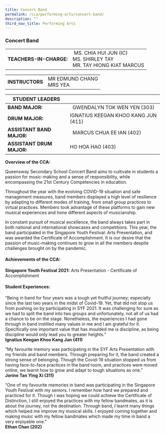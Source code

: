 ```yaml
---
title: Concert Band
permalink: /cca/performing-arts/concert-band/
description: ""
third_nav_title: Performing Arts
---
```

### Concert Band

|  	|  	|
|---	|---	|
| **TEACHERS-IN-CHARGE:** 	|  MS. CHIA HUI JUN (IC) <br> MS. SHIRLEY TAY <br> MR. TAY HIONG KIAT MARCUS 	|

|  	|  	|
|---	|---	|
| **INSTRUCTORS** 	| MR EDMUND CHANG <br> MRS YEA	|

| STUDENT LEADERS 	|  	|
|---	|---	|
| **BAND MAJOR:** 	|   GWENDALYN TOK WEN YEN (303)	|
| **DRUM MAJOR:** 	| IGNATIUS KEEGAN KHOO KANG JUN (411) 	|
| **ASSISTANT BAND MAJOR:** 	|   MARCUS CHUA EE IAN (402)	|
| **ASSISTANT DRUM MAJOR:** 	| HO HOA HAO (403) 	|

**Overview of the CCA:** 

Queensway Secondary School Concert Band aims to cultivate in students a passion for music-making and a sense of responsibility, while encompassing the 21st Century Competencies in education.

Throughout the year with the evolving COVID-19 situation and safe management measures, band members displayed a high level of resilience by adapting to different modes of training, from small group practices to virtual practices. Members took advantage of these platforms to gain new musical experiences and hone different aspects of musicianship.

In constant pursuit of musical excellence, the band always takes part in both national and international showcases and competitions. This year, the band participated in the Singapore Youth Festival: Arts Presentation, and was awarded the Certificate of Accomplishment. It is our desire that the passion of music-making continues to grow in all the members despite challenges brought on by the pandemic.

#### Achievements of the CCA:

**Singapore Youth Festival 2021:** Arts Presentation - Certificate of Accomplishment

  

#### Student Experiences:

“Being in band for four years was a tough yet fruitful journey; especially since the last two years in the midst of Covid-19. Yet, that did not stop us from pushing on by participating in SYF 2021. It was challenging for sure as we had to split the band into two groups and unfortunately, not all of us had a chance to be on the stage. Nonetheless, the experiences I had gone through in band instilled many values in me and I am grateful for it. Specifically one important value that has moulded me is discipline, as being discipline would only lead you to greater heights.” 
<br> **Ignatius Keegan Khoo Kang Jun (411)**

“My favourite memory was participating in the SYF Arts Presentation with my friends and band members. Through preparing for it, the band created a strong sense of belonging. Though the Covid-19 situation stopped us from having face-to-face practices in the band room, and practices were moved online, we learnt how to grow and adapt to tough situations as one.” 
<br> **Jorine Tan Ying Xi (311)**

“One of my favourite memories in band was participating in the Singapore Youth Festival with my seniors. I remember how hard we prepared and practiced for it. Though I was hoping we could achieve the Certificate of Distinction, I still enjoyed the practices with my fellow bandmates, as it is about the journey, not the destination. Through band, I learnt many things which helped me improve my musical skills. I enjoyed coming together and making music with my fellow bandmates which made my time in band a very enjoyable one.”
<br> **Ethan Chan (202)**